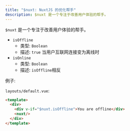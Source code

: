 ```yaml
---
title: "$nuxt: NuxtJS 的优化帮手"
description: $nuxt 是一个专注于改善用户体验的帮手。
---
```


`$nuxt` 是一个专注于改善用户体验的帮手。

- `isOffline`
  - 类型: `Boolean`
  - 描述: `true` 当用户互联网连接变为离线时
- `isOnline`
  - 类型: `Boolean`
  - 描述: `isOffline`相反

例子:

`layouts/default.vue`:

```html
<template>
  <div>
    <div v-if="$nuxt.isOffline">You are offline</div>
    <nuxt/>
  </div>
</template>
```
